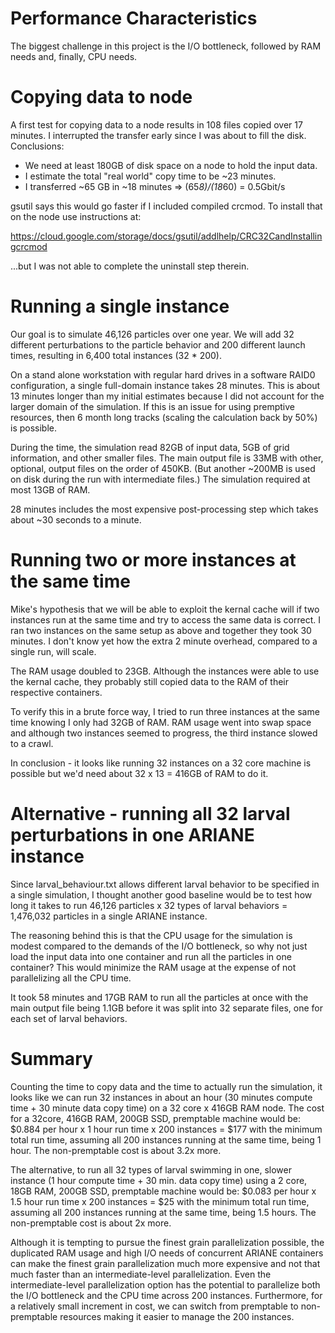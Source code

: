 # Performance Characteristics

The biggest challenge in this project is the I/O bottleneck, followed by RAM needs and, finally, CPU needs.

# Copying data to node

A first test for copying data to a
node results in 108 files copied over
17 minutes.  I interrupted the transfer
early since I was about to fill the disk.
Conclusions:

 + We need at least 180GB of disk space on a node to hold the input data.
 + I estimate the total "real world" copy time to be ~23 minutes.
 + I transferred ~65 GB in ~18 minutes => (65*8)/(18*60) = 0.5Gbit/s

gsutil says this would go faster if I
included compiled crcmod.  To install that on
the node use instructions at:

https://cloud.google.com/storage/docs/gsutil/addlhelp/CRC32CandInstallingcrcmod

...but I was not able to complete the uninstall step therein.

# Running a single instance

Our goal is to simulate 46,126 particles over one year.
We will add 32 different perturbations to the particle
behavior and 200 different launch times, resulting in
6,400 total instances (32 * 200).

On a stand alone workstation with regular hard drives
in a software RAID0 configuration, a single full-domain
instance takes 28 minutes.  This is about 13 minutes longer
than my initial estimates because I did not account for
the larger domain of the simulation.  If this
is an issue for using premptive resources, then 6 month
long tracks (scaling the calculation back by 50%) is
possible.

During the time, the simulation read 82GB of input data,
5GB of grid information, and other smaller files.  The
main output file is 33MB with other, optional, output
files on the order of 450KB.  (But another ~200MB is
used on disk during the run with intermediate files.)
The simulation required at most 13GB of RAM.

28 minutes includes the most expensive post-processing step
which takes about ~30 seconds to a minute.

# Running two or more instances at the same time

Mike's hypothesis that we will be able to exploit the
kernal cache will if two instances run at the same
time and try to access the same data is correct.  I ran
two instances on the same setup as above and together they
took 30 minutes.  I don't know yet how the extra 2 minute
overhead, compared to a single run, will scale.

The RAM usage doubled to 23GB.  Although the instances were
able to use the kernal cache, they probably still copied
data to the RAM of their respective containers.

To verify this in a brute force way, I tried to run
three instances at the same time knowing I only had
32GB of RAM.  RAM usage went into swap space and although
two instances seemed to progress, the third instance
slowed to a crawl.

In conclusion - it looks like running 32 instances
on a 32 core machine is possible but we'd need about
32 x 13 = 416GB of RAM to do it.

# Alternative - running all 32 larval perturbations in one ARIANE instance

Since larval_behaviour.txt allows different larval behavior to
be specified in a single simulation, I thought another good baseline would
be to test how long it takes to run
46,126 particles x 32 types of larval behaviors = 1,476,032 particles
in a single ARIANE instance.

The reasoning behind this is that the CPU usage for the simulation is
modest compared to the demands of the I/O bottleneck, so why not just
load the input data into one container and run all the particles in
one container? This would minimize the RAM usage at the expense of not
parallelizing all the CPU time.

It took 58 minutes and 17GB RAM to run all the particles at once with
the main output file being 1.1GB before it was split into 32 separate
files, one for each set of larval behaviors.

# Summary

Counting the time to copy data and the time to actually
run the simulation, it looks like we can run 32 instances
in about an hour (30 minutes compute time + 30 minute data
copy time) on a 32 core x 416GB RAM node.  The cost
for a 32core, 416GB RAM, 200GB SSD, premptable machine would be:
$0.884 per hour x 1 hour run time x 200 instances = $177 
with the minimum total run time, assuming all 200 instances
running at the same time, being 1 hour.  The non-premptable
cost is about 3.2x more.

The alternative, to run all 32 types of larval swimming in
one, slower instance (1 hour compute time + 30 min. data copy time)
using a 2 core, 18GB RAM, 200GB SSD, premptable machine would be:
$0.083 per hour x 1.5 hour run time x 200 instances = $25 
with the minimum total run time, assuming all 200 instances
running at the same time, being 1.5 hours.  The non-premptable
cost is about 2x more.

Although it is tempting to pursue the finest grain parallelization
possible, the duplicated RAM usage and high I/O needs of concurrent
ARIANE containers can make the finest grain parallelization much more
expensive and not that much faster than an intermediate-level
parallelization.  Even the intermediate-level parallelization option
has the potential to parallelize both the I/O bottleneck and the CPU
time across 200 instances. Furthermore, for a relatively small increment
in cost, we can switch from premptable to non-premptable resources
making it easier to manage the 200 instances.


